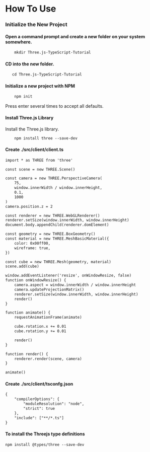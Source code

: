 
# How To Use

### Initialize the New Project
#### Open a command prompt and create a new folder on your system somewhere.

```html
    mkdir Three.js-TypeScript-Tutorial
```

#### CD into the new folder.

```html
   cd Three.js-TypeScript-Tutorial
```

#### Initialize a new project with NPM

```html
    npm init
```
Press enter several times to accept all defaults.

#### Install Three.js Library
Install the Three.js library.

```html
    npm install three --save-dev
```

#### Create ./src/client/client.ts

```html
import * as THREE from 'three'

const scene = new THREE.Scene()

const camera = new THREE.PerspectiveCamera(
    75,
    window.innerWidth / window.innerHeight,
    0.1,
    1000
)
camera.position.z = 2

const renderer = new THREE.WebGLRenderer()
renderer.setSize(window.innerWidth, window.innerHeight)
document.body.appendChild(renderer.domElement)

const geometry = new THREE.BoxGeometry()
const material = new THREE.MeshBasicMaterial({
    color: 0x00ff00,
    wireframe: true,
})

const cube = new THREE.Mesh(geometry, material)
scene.add(cube)

window.addEventListener('resize', onWindowResize, false)
function onWindowResize() {
    camera.aspect = window.innerWidth / window.innerHeight
    camera.updateProjectionMatrix()
    renderer.setSize(window.innerWidth, window.innerHeight)
    render()
}

function animate() {
    requestAnimationFrame(animate)

    cube.rotation.x += 0.01
    cube.rotation.y += 0.01

    render()
}

function render() {
    renderer.render(scene, camera)
}

animate()
```

#### Create ./src/client/tsconfg.json

```html 
{
    "compilerOptions": {
        "moduleResolution": "node",
        "strict": true
    },
    "include": ["**/*.ts"]
}
```

#### To install the Threejs type definitions

```html 
npm install @types/three --save-dev
```
